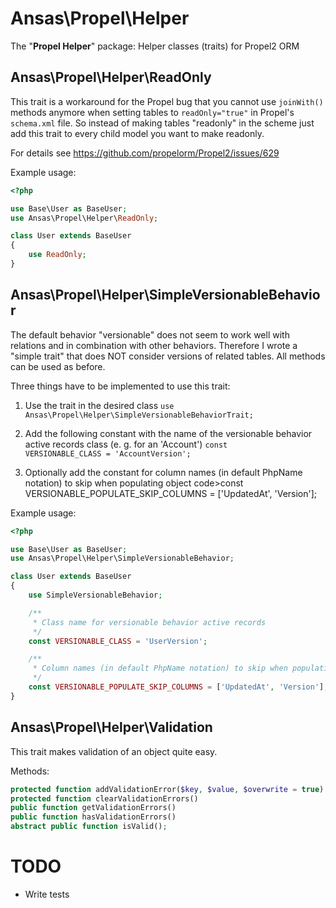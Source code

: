 # Ansas\Propel\Helper

The "__Propel Helper__" package: Helper classes (traits) for Propel2 ORM



## Ansas\Propel\Helper\ReadOnly
This trait is a workaround for the Propel bug that you cannot use `joinWith()` methods anymore when setting tables to `readOnly="true"` in Propel's `schema.xml` file. So instead of making tables "readonly" in the scheme just add this trait to every child model you want to make readonly.

For details see https://github.com/propelorm/Propel2/issues/629

Example usage:
```php
<?php

use Base\User as BaseUser;
use Ansas\Propel\Helper\ReadOnly;

class User extends BaseUser
{
    use ReadOnly;
}
```


## Ansas\Propel\Helper\SimpleVersionableBehavior
The default behavior "versionable" does not seem to work well with relations and in combination with other behaviors.
Therefore I wrote a "simple trait" that does NOT consider versions of related tables. All methods can be used as
before.

Three things have to be implemented to use this trait:

1. Use the trait in the desired class
<code>use Ansas\Propel\Helper\SimpleVersionableBehaviorTrait;</code>

2. Add the following constant with the name of the versionable behavior active records class (e. g. for an 'Account')
<code>const VERSIONABLE_CLASS = 'AccountVersion';</code>

3. Optionally add the constant for column names (in default PhpName notation) to skip when populating object
code>const VERSIONABLE_POPULATE_SKIP_COLUMNS = ['UpdatedAt', 'Version'];</code>

Example usage:
```php
<?php

use Base\User as BaseUser;
use Ansas\Propel\Helper\SimpleVersionableBehavior;

class User extends BaseUser
{
    use SimpleVersionableBehavior;

    /**
     * Class name for versionable behavior active records
     */
    const VERSIONABLE_CLASS = 'UserVersion';

    /**
     * Column names (in default PhpName notation) to skip when populating this with version entry
     */
    const VERSIONABLE_POPULATE_SKIP_COLUMNS = ['UpdatedAt', 'Version'];
}
```


## Ansas\Propel\Helper\Validation
This trait makes validation of an object quite easy.

Methods:
```php
protected function addValidationError($key, $value, $overwrite = true)
protected function clearValidationErrors()
public function getValidationErrors()
public function hasValidationErrors()
abstract public function isValid();
```


# TODO
- Write tests
